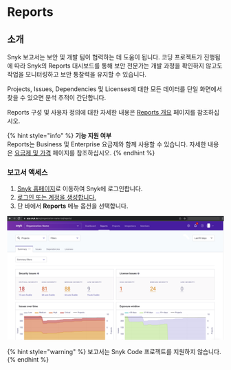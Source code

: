 # Reports

## 소개

Snyk 보고서는 보안 및 개발 팀이 협력하는 데 도움이 됩니다. 코딩 프로젝트가 진행됨에 따라 Snyk의 Reports 대시보드를 통해 보안 전문가는 개발 과정을 확인하지 않고도 작업을 모니터링하고 보안 통찰력을 유지할 수 있습니다.

Projects, Issues, Dependencies 및 Licenses에 대한 모든 데이터를 단일 화면에서 찾을 수 있으면 분석 추적이 간단합니다.

Reports 구성 및 사용자 정의에 대한 자세한 내용은 [Reports 개요](reports-overview.md) 페이지를 참조하십시오.

{% hint style="info" %}
**기능 지원 여부**\
Reports는 Business 및 Enterprise 요금제와 함께 사용할 수 있습니다. 자세한 내용은 [요금제 및 가격](https://snyk.io/plans/) 페이지를 참조하십시오.
{% endhint %}

### 보고서 액세스

1. [Snyk 홈페이지](https://snyk.io)로 이동하여 Snyk에 로그인합니다.
2. [로그인 또는 계정을 생성합니다.](https://app.snyk.io/login)
3. 단 바에서 **Reports** 메뉴 옵션을 선택합니다.

![](<../../.gitbook/assets/image (2).png>)

{% hint style="warning" %}
보고서는 Snyk Code 프로젝트를 지원하지 않습니다.
{% endhint %}
